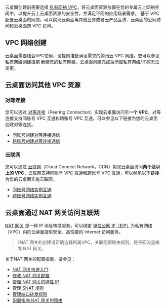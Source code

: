 云桌面创建前需要选择 [私有网络 VPC](https://www.tencentcloud.com/document/product/215)，将云桌面资源放置在您的专属云上网络空间中，以提升云上云桌面资源的安全性，并满足不同的应用场景需求。
基于 VPC 配置云桌面的网络，可以实现云桌面与其他业务或者云产品互访、云桌面的公网访问和云桌面跨 VPC 访问。
## VPC 网络创建

云桌面需要结合VPC使用，请提前准备满足需求的腾讯云 VPC 网络，您可以参见 [私有网络创建指南](https://intl.cloud.tencent.com/document/product/215/31805) 新建您的私有网络。云桌面创建完成后所属私有网络/子网无法变更。

## 云桌面访问其他 VPC 资源
### 对等连接
您可以通过 [对等连接](https://www.tencentcloud.com/document/product/553)（Peering Connection）实现云桌面访问另**一个 VPC**，对等连接支持同账号 VPC 互通和跨账号 VPC 互通，可以参见以下链接为您的云桌面创建对等连接。
- [同账号创建对等连接通信](https://intl.cloud.tencent.com/document/product/1003/31986)
- [跨账号创建对等连接通信](https://intl.cloud.tencent.com/document/product/553/35190)

### 云联网
您可以通过 [云联网](https://www.tencentcloud.com/document/product/1003)（Cloud Connect Network，CCN）实现云桌面访问**两个及以上的 VPC**，云联网支持同账号 VPC 互通和跨账号 VPC 互通，可以参见以下链接为您的云桌面实施云联网。
- [同账号网络实例互通](https://intl.cloud.tencent.com/document/product/1003/31986)
- [跨账号网络实例互通](https://intl.cloud.tencent.com/document/product/1003/31987)

## 云桌面通过 NAT 网关访问互联网
[NAT 网关](https://www.tencentcloud.com/document/product/1015) 是一种 IP 地址转换服务，可以绑定 [弹性公网 IP（EIP）](https://www.tencentcloud.com/document/product/213/16586)为私有网络（VPC）内的云桌面提供安全、高性能的 Internet 访问服务。
>?NAT 网关的创建请正确选择所属VPC，关联配置路由规则，将子网流量指向 NAT 网关。

关于NAT 网关的配置指南，请参见：
- [NAT 网关快速入门](https://intl.cloud.tencent.com/document/product/1015/30251)
- [修改 NAT 网关配置](https://intl.cloud.tencent.com/document/product/1015/30239)
- [管理 NAT 网关的弹性 IP](https://intl.cloud.tencent.com/document/product/1015/30240)
- [管理 SNAT 规则](https://intl.cloud.tencent.com/document/product/1015/39703)
- [管理端口转发规则](https://www.tencentcloud.com/document/product/1015/39942)
- [配置指向 NAT 网关的路由](https://intl.cloud.tencent.com/document/product/1015/30236)
